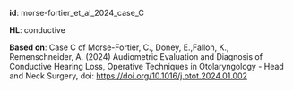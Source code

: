 __id__: morse-fortier_et_al_2024_case_C

__HL__: conductive

__Based on__: Case C of Morse-Fortier, C., Doney, E.,Fallon, K., Remenschneider, A. (2024) Audiometric Evaluation and Diagnosis of Conductive Hearing Loss, Operative Techniques in Otolaryngology - Head and Neck Surgery,
doi: https://doi.org/10.1016/j.otot.2024.01.002

